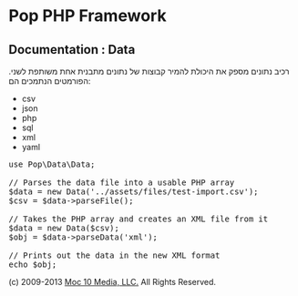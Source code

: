 Pop PHP Framework
=================

Documentation : Data
--------------------

רכיב נתונים מספק את היכולת להמיר קבוצות של נתונים מתבנית אחת משותפת לשני. הפורמטים הנתמכים הם:

* csv
* json
* php
* sql
* xml
* yaml

<pre>
use Pop\Data\Data;

// Parses the data file into a usable PHP array
$data = new Data('../assets/files/test-import.csv');
$csv = $data->parseFile();

// Takes the PHP array and creates an XML file from it
$data = new Data($csv);
$obj = $data->parseData('xml');

// Prints out the data in the new XML format
echo $obj;
</pre>

(c) 2009-2013 [Moc 10 Media, LLC.](http://www.moc10media.com) All Rights Reserved.
